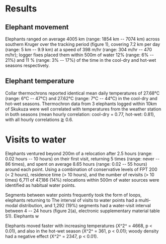 
# Results

## Elephant movement

Elephants ranged on average 4005 km (range: 1854 km -- 7074 km) across southern Kruger over the tracking period (figure 1), covering 7.2 km per day (range: 5 km -- 9.9 km) at a speed of 398 m/hr (range: 304 m/hr -- 470 m/hr); logger fixes placed them within 500m of water 12% (range: 6% -- 21%) and 11 % (range: 3% -- 17%) of the time in the cool-dry and hot-wet seasons respectively.

## Elephant temperature

Collar thermochrons reported identical mean daily temperatures of 27.68°C (range: 6°C -- 47°C) and 27.62°C (range: 7°C -- 44°C) in the cool-dry and hot-wet seasons. Thermochron data from 3 elephants logged within 10km of Skukuza were well correlated with temperatures from the weather station in both seasons (mean hourly correlation: cool-dry = 0.77, hot-wet: 0.81), with all hourly correlations ⪆ 0.6.

# Visits to water

Elephants ventured beyond 200m of a relocation after 2.5 hours (range: 0.02 hours -- 10 hours) on their first visit, returning 5 times (range: never -- 86 times), and spent on average 8.65 hours (range: 0.02 -- 55 hours) around each point. Using a combination of conservative levels of FPT 200 (< 2 hours), residence time (> 10 hours), and the number of revisits (> 10 times) 6,711 of 47,186 (14%) relocations within 500m of water sources were identified as habitual water points.

Segments between water points frequently took the form of loops, elephants returning to The interval of visits to water points had a multi-modal distribution, and 1,292 (19%) segments had a water-visit interval between 4 -- 24 hours (figure 2(a), electronic supplementary material table S1). Elephants w

Elephants moved faster with increasing temperatures (Χ^2^ = 4668, p < 0.01), and also in the hot-wet season (Χ^2^ = 361, p < 0.01); woody density had a negative effect (Χ^2^ = 2347, p < 0.01).
